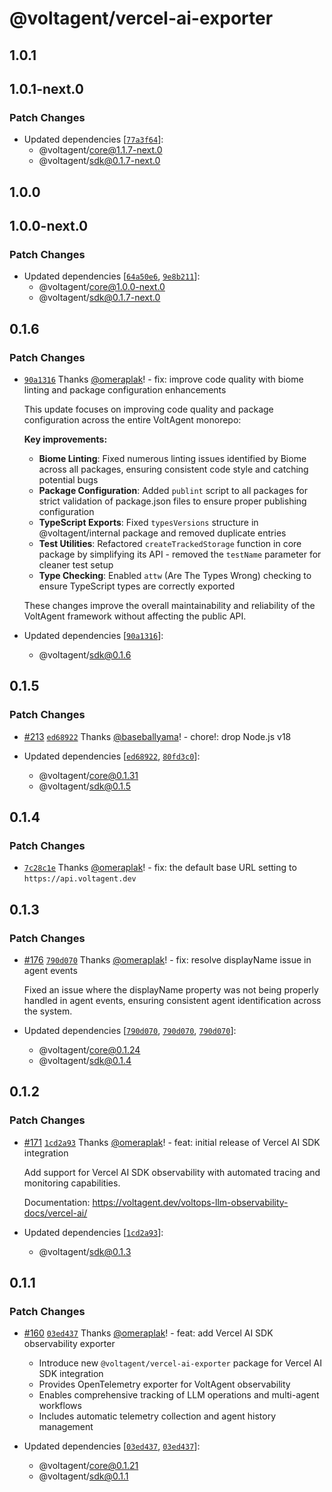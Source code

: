 # @voltagent/vercel-ai-exporter

## 1.0.1

## 1.0.1-next.0

### Patch Changes

- Updated dependencies [[`77a3f64`](https://github.com/VoltAgent/voltagent/commit/77a3f64dea6e8a06fbbd72878711efa9ceb90bc3)]:
  - @voltagent/core@1.1.7-next.0
  - @voltagent/sdk@0.1.7-next.0

## 1.0.0

## 1.0.0-next.0

### Patch Changes

- Updated dependencies [[`64a50e6`](https://github.com/VoltAgent/voltagent/commit/64a50e6800dec844fad7b9f3a3b1c2c8d0486229), [`9e8b211`](https://github.com/VoltAgent/voltagent/commit/9e8b2119a783942f114459f0a9b93e645727445e)]:
  - @voltagent/core@1.0.0-next.0
  - @voltagent/sdk@0.1.7-next.0

## 0.1.6

### Patch Changes

- [`90a1316`](https://github.com/VoltAgent/voltagent/commit/90a131622a876c0d91e1b9046a5e1fc143fef6b5) Thanks [@omeraplak](https://github.com/omeraplak)! - fix: improve code quality with biome linting and package configuration enhancements

  This update focuses on improving code quality and package configuration across the entire VoltAgent monorepo:

  **Key improvements:**
  - **Biome Linting**: Fixed numerous linting issues identified by Biome across all packages, ensuring consistent code style and catching potential bugs
  - **Package Configuration**: Added `publint` script to all packages for strict validation of package.json files to ensure proper publishing configuration
  - **TypeScript Exports**: Fixed `typesVersions` structure in @voltagent/internal package and removed duplicate entries
  - **Test Utilities**: Refactored `createTrackedStorage` function in core package by simplifying its API - removed the `testName` parameter for cleaner test setup
  - **Type Checking**: Enabled `attw` (Are The Types Wrong) checking to ensure TypeScript types are correctly exported

  These changes improve the overall maintainability and reliability of the VoltAgent framework without affecting the public API.

- Updated dependencies [[`90a1316`](https://github.com/VoltAgent/voltagent/commit/90a131622a876c0d91e1b9046a5e1fc143fef6b5)]:
  - @voltagent/sdk@0.1.6

## 0.1.5

### Patch Changes

- [#213](https://github.com/VoltAgent/voltagent/pull/213) [`ed68922`](https://github.com/VoltAgent/voltagent/commit/ed68922e4c71560c2f68117064b84e874a72009f) Thanks [@baseballyama](https://github.com/baseballyama)! - chore!: drop Node.js v18

- Updated dependencies [[`ed68922`](https://github.com/VoltAgent/voltagent/commit/ed68922e4c71560c2f68117064b84e874a72009f), [`80fd3c0`](https://github.com/VoltAgent/voltagent/commit/80fd3c069de4c23116540a55082b891c4b376ce6)]:
  - @voltagent/core@0.1.31
  - @voltagent/sdk@0.1.5

## 0.1.4

### Patch Changes

- [`7c28c1e`](https://github.com/VoltAgent/voltagent/commit/7c28c1ee7a11da0e5ca32c248e412cc588e7fcdf) Thanks [@omeraplak](https://github.com/omeraplak)! - fix: the default base URL setting to `https://api.voltagent.dev`

## 0.1.3

### Patch Changes

- [#176](https://github.com/VoltAgent/voltagent/pull/176) [`790d070`](https://github.com/VoltAgent/voltagent/commit/790d070e26a41a6467927471933399020ceec275) Thanks [@omeraplak](https://github.com/omeraplak)! - fix: resolve displayName issue in agent events

  Fixed an issue where the displayName property was not being properly handled in agent events, ensuring consistent agent identification across the system.

- Updated dependencies [[`790d070`](https://github.com/VoltAgent/voltagent/commit/790d070e26a41a6467927471933399020ceec275), [`790d070`](https://github.com/VoltAgent/voltagent/commit/790d070e26a41a6467927471933399020ceec275), [`790d070`](https://github.com/VoltAgent/voltagent/commit/790d070e26a41a6467927471933399020ceec275)]:
  - @voltagent/core@0.1.24
  - @voltagent/sdk@0.1.4

## 0.1.2

### Patch Changes

- [#171](https://github.com/VoltAgent/voltagent/pull/171) [`1cd2a93`](https://github.com/VoltAgent/voltagent/commit/1cd2a9307d10bf5c90083138655aca9614d8053b) Thanks [@omeraplak](https://github.com/omeraplak)! - feat: initial release of Vercel AI SDK integration

  Add support for Vercel AI SDK observability with automated tracing and monitoring capabilities.

  Documentation: https://voltagent.dev/voltops-llm-observability-docs/vercel-ai/

- Updated dependencies [[`1cd2a93`](https://github.com/VoltAgent/voltagent/commit/1cd2a9307d10bf5c90083138655aca9614d8053b)]:
  - @voltagent/sdk@0.1.3

## 0.1.1

### Patch Changes

- [#160](https://github.com/VoltAgent/voltagent/pull/160) [`03ed437`](https://github.com/VoltAgent/voltagent/commit/03ed43723cd56f29ac67088f0624a88632a14a1b) Thanks [@omeraplak](https://github.com/omeraplak)! - feat: add Vercel AI SDK observability exporter
  - Introduce new `@voltagent/vercel-ai-exporter` package for Vercel AI SDK integration
  - Provides OpenTelemetry exporter for VoltAgent observability
  - Enables comprehensive tracking of LLM operations and multi-agent workflows
  - Includes automatic telemetry collection and agent history management

- Updated dependencies [[`03ed437`](https://github.com/VoltAgent/voltagent/commit/03ed43723cd56f29ac67088f0624a88632a14a1b), [`03ed437`](https://github.com/VoltAgent/voltagent/commit/03ed43723cd56f29ac67088f0624a88632a14a1b)]:
  - @voltagent/core@0.1.21
  - @voltagent/sdk@0.1.1
